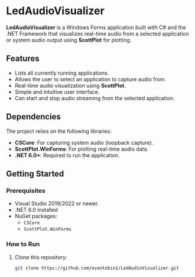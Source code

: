 # LedAudioVisualizer

**LedAudioVisualizer** is a Windows Forms application built with C# and the .NET Framework that visualizes real-time audio from a selected application or system audio output using **ScottPlot** for plotting.

## Features

- Lists all currently running applications.
- Allows the user to select an application to capture audio from.
- Real-time audio visualization using **ScottPlot**.
- Simple and intuitive user interface.
- Can start and stop audio streaming from the selected application.

## Dependencies

The project relies on the following libraries:

- **CSCore**: For capturing system audio (loopback capture).
- **ScottPlot.WinForms**: For plotting real-time audio data.
- **.NET 6.0+**: Required to run the application.

## Getting Started

### Prerequisites

- Visual Studio 2019/2022 or newer.
- .NET 6.0 installed
- NuGet packages:
  - `CSCore`
  - `ScottPlot.WinForms`

### How to Run

1. Clone this repository:

   ```bash
   git clone https://github.com/evantobin1/LedAudioVisualizer.git
